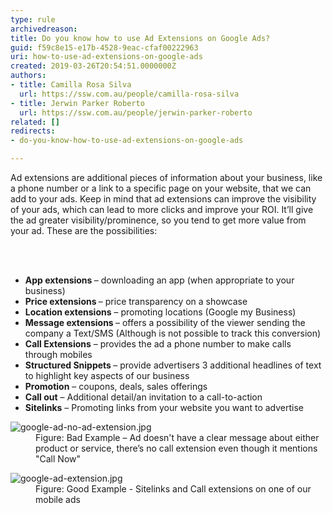 ```yaml
---
type: rule
archivedreason: 
title: Do you know how to use Ad Extensions on Google Ads?
guid: f59c8e15-e17b-4528-9eac-cfaf00222963
uri: how-to-use-ad-extensions-on-google-ads
created: 2019-03-26T20:54:51.0000000Z
authors:
- title: Camilla Rosa Silva
  url: https://ssw.com.au/people/camilla-rosa-silva
- title: Jerwin Parker Roberto
  url: https://ssw.com.au/people/jerwin-parker-roberto
related: []
redirects:
- do-you-know-how-to-use-ad-extensions-on-google-ads

---
```



<p class="ssw15-rteElement-P">Ad extensions are additional pieces of information about your business, like a phone number or a link to a specific page on your website, that we can add to your ads. Keep in mind that ad extensions can improve the visibility of your ads, which can lead to more clicks and improve your ROI. It’ll give the ad greater visibility/prominence, so you tend to get more value from your ad. These are the possibilities&#58;<br></p>
<br><excerpt class='endintro'></excerpt><br>
<ul><li> 
      <b>App extensions </b>– downloading an app (when appropriate to your business)<br></li><li> 
      <b>Price extensions </b>– price transparency on a showcase</li><li> 
      <b>Location extensions</b> – promoting locations (Google my Business)</li><li> 
      <b>Message extensions </b>– offers a possibility of the viewer sending the company a Text/SMS (Although is not possible to track this conversion)</li><li> 
      <b>Call Extensions</b> – provides the ad a phone number to make calls through mobiles</li><li> 
      <b>Structured Snippets </b>– provide advertisers 3 additional headlines of text to highlight key aspects of our business</li><li> 
      <b>Promotion</b> – coupons, deals, sales offerings</li><li> 
      <b>Call out</b> – Additional detail/an invitation to a call-to-action</li><li> 
      <b>Sitelinks</b> – Promoting links from your website you want to advertise</li></ul><dl class="badImage"><dt>
      <img src="/PublishingImages/google-ad-no-ad-extension.jpg" alt="google-ad-no-ad-extension.jpg" />
   </dt><dd>Figure&#58; Bad Example – Ad doesn't have a clear message about either product or service, there’s no call extension even though it mentions &quot;Call Now&quot;​<br></dd></dl><dl class="goodImage"><dt><img src="/PublishingImages/google-ad-extension.jpg" alt="google-ad-extension.jpg" />​<br></dt><dd>Figure&#58; Good Example - Sitelinks and Call extensions on one of our mobile ads​</dd></dl>​


